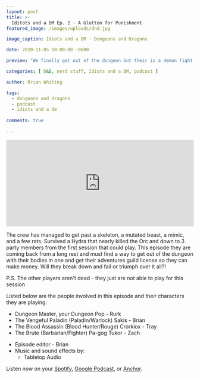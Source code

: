 ```yaml
---
layout: post
title: >-
  Iditots and a DM Ep. 2 - A Glutton for Punishment
featured_image: /images/uploads/dnd.jpg

image_caption: Idiots and a DM - Dungeons and Dragons

date: 2020-11-05 18:00:00 -0600

preview: "We finally get out of the dungeon but their is a demon fight that we have to deal with. Thanks Victor, you dick..."

categories: [ D&D, nerd stuff, Idiots and a DM, podcast ]

author: Brian Whiting

tags:
  - dungeons and dragons
  - podcast
  - idiots and a dm
  
comments: true
  
---
```


<iframe src="https://open.spotify.com/embed-podcast/episode/7LbaQBZkv9VATkBR7gIxUh" width="100%" height="232" frameborder="0" allowtransparency="true" allow="encrypted-media"></iframe>

The crew has managed to get past a skeleton, a mutated beast, a mimic, and a few rats. Survived a Hydra that nearly killed the Orc and down to 3 party members from the first session that could play. This episode they are coming back from a long rest and must find a way to get out of the dungeon with their bodies in one and get their adventures guild license so they can make money. Will they break down and fail or triumph over it all?!

P.S. The other players aren't dead - they just are not able to play for this session

Listed below are the people involved in this episode and their characters they are playing:

<ul class="list-unstyled">
  <li>
    Dungeon Master, your Dungeon Pop - Rurk
  </li>
  <li>
    The Vengeful Paladin (Paladin/Warlock) Sakis - Brian
  </li>
  <li>
    The Blood Assassin (Blood Hunter/Rouge) Crorkiox - Tray
  </li>
  <li>
    The Brute (Barbarian/Fighter) Pa-gog Tukor - Zach
  </li>
</ul>

<ul class="list-unstyled">
  <li>
    Episode editor - Brian
  </li>
  <li>
    Music and sound effects by:
    <ul>
      <li>
        Tabletop Audio
      </li>
    </ul>
  </li>
</ul>

Listen now on your [Spotify](https://open.spotify.com/episode/2DdSGl8xoz02ERoE7IihES?si=bMmEirQMTmSy-PrhowKPzw), [Google Podcast](https://podcasts.google.com/feed/aHR0cHM6Ly9hbmNob3IuZm0vcy8zOWQ2M2EyNC9wb2RjYXN0L3Jzcw/episode/ZWIyMDIzMDgtZDZlOS00MDEyLWI1N2ItYWE4YjMzM2FmOTJk?sa=X&ved=0CA0QkfYCahcKEwjYwcaAqfjsAhUAAAAAHQAAAAAQAQ), or [Anchor](https://anchor.fm/idiots-and-dm/episodes/Idiots-and-a-DM---It-Can-Parkour-eliugs).